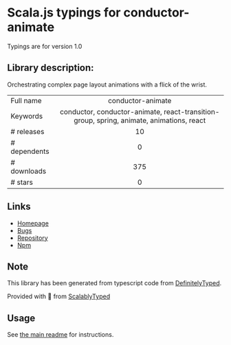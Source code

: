 
# Scala.js typings for conductor-animate

Typings are for version 1.0

## Library description:
Orchestrating complex page layout animations with a flick of the wrist.

|                    |                 |
| ------------------ | :-------------: |
| Full name          | conductor-animate |
| Keywords           | conductor, conductor-animate, react-transition-group, spring, animate, animations, react |
| # releases         | 10 |
| # dependents       | 0 |
| # downloads        | 375 |
| # stars            | 0 |

## Links
- [Homepage](https://github.com/TaeKimJR/conductor-animate#readme)
- [Bugs](https://github.com/TaeKimJR/conductor-animate/issues)
- [Repository](https://github.com/TaeKimJR/conductor-animate)
- [Npm](https://www.npmjs.com/package/conductor-animate)
    


## Note
This library has been generated from typescript code from [DefinitelyTyped](https://definitelytyped.org).

Provided with :purple_heart: from [ScalablyTyped](https://github.com/oyvindberg/ScalablyTyped)

## Usage
See [the main readme](../../readme.md) for instructions.


